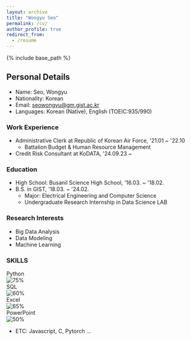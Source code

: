 ```yaml
---
layout: archive
title: "Wongyu Seo"
permalink: /cv/
author_profile: true
redirect_from:
  - /resume
---
```


{% include base_path %}

## Personal Details
* Name: Seo, Wongyu
* Nationality: Korean
* Email: seowongyu@gm.gist.ac.kr
* Languages: Korean (Native), English (TOEIC:935/990)

### Work Experience
* Administrative Clerk at Republic of Korean Air Force, '21.01 ~ '22.10
  - Battalion Budget & Human Resource Management
* Credit Risk Consultant at KoDATA, '24.09.23 ~

### Education
* High School: Busanil Science High School, '16.03. ~ '18.02.
* B.S. in GIST, '18.03. ~ '24.02.
  - Major: Electrical Engineering and Computer Science
  - Undergraduate Research Internship in Data Science LAB

### Research Interests
* Big Data Analysis
* Data Modeling
* Machine Learning

### SKILLS

Python  
![75%](https://via.placeholder.com/500x10/99CC99/99CC99)  
SQL  
![60%](https://via.placeholder.com/350x10/99CC99/99CC99)  
Excel  
![65%](https://via.placeholder.com/400x10/99CC99/99CC99)  
PowerPoint  
![50%](https://via.placeholder.com/250x10/99CC99/99CC99)  
    
* ETC: Javascript, C, Pytorch ...